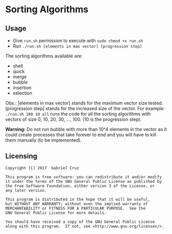 # Sorting Algorithms

## Usage
- Give ```run.sh``` permission to execute with ```sudo chmod +x run.sh```
- Run ```./run.sh [elements in max vector] [progression step]```

The sorting algorithms available are:
- shell
- quick
- merge
- bubble
- insertion
- selection

Obs.: [elements in max vector] stands for the maximum vector size tested.
[progression step] stands for the increased size of the vector. For example:
```./run.sh 100 10 all``` runs the code for all the sorting algorithms with
vectors of size 0, 10, 20, 30, ..., 100. (10 is the progression step).


**Warning:** Do not run bubble with more than 10^4 elements in the vector
as it could create processes that take forever to end and you will have
to kill them manually (to be implemented).

## Licensing

    Copyright (C) 2017  Gabriel Cruz

    This program is free software: you can redistribute it and/or modify
    it under the terms of the GNU General Public License as published by
    the Free Software Foundation, either version 3 of the License, or
    any later version.

    This program is distributed in the hope that it will be useful,
    but WITHOUT ANY WARRANTY; without even the implied warranty of
    MERCHANTABILITY or FITNESS FOR A PARTICULAR PURPOSE.  See the
    GNU General Public License for more details.

    You should have received a copy of the GNU General Public License
    along with this program.  If not, see <http://www.gnu.org/licenses/>.

